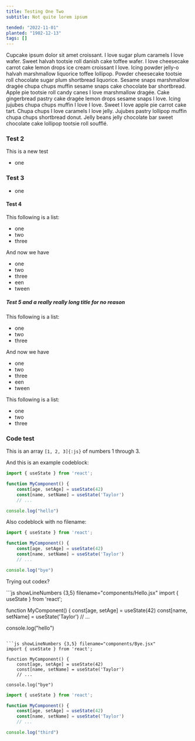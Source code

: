 ```yaml
---
title: Testing One Two
subtitle: Not quite lorem ipsum

tended: "2022-11-01"
planted: "1902-12-13"
tags: []
---
```


Cupcake ipsum dolor sit amet croissant. I love sugar plum caramels I love wafer. Sweet
halvah tootsie roll danish cake toffee wafer. I love cheesecake carrot cake lemon drops ice
cream croissant I love. Icing powder jelly-o halvah marshmallow liquorice toffee lollipop.
Powder cheesecake tootsie roll chocolate sugar plum shortbread liquorice. Sesame snaps
marshmallow dragée chupa chups muffin sesame snaps cake chocolate bar shortbread. Apple pie
tootsie roll candy canes I love marshmallow dragée. Cake gingerbread pastry cake dragée
lemon drops sesame snaps I love. Icing jujubes chupa chups muffin I love I love. Sweet I
love apple pie carrot cake tart. Chupa chups I love caramels I love jelly. Jujubes pastry
lollipop muffin chupa chups shortbread donut. Jelly beans jelly chocolate bar sweet
chocolate cake lollipop <span>tootsie</span> roll soufflé.

### Test 2

This is a new test
- one

### Test 3

- one

#### Test 4

This following is a list:
- one
- two
- three

And now we have
- one
- two
- three
- een
- tween

##### Test 5 and a really really long title for no reason

This following is a list:
- one
- two
- three

And now we have
- one
- two
- three
- een
- tween

This following is a list:
- one
- two
- three

### Code test

This is an array `[1, 2, 3]{:js}` of numbers 1 through 3.

And this is an example codeblock:

```js showLineNumbers {3,5} filename="components/MyComponent.jsx"
import { useState } from 'react';

function MyComponent() {
    const[age, setAge] = useState(42)
    const[name, setName] = useState('Taylor')
    // ...

console.log("hello")
```

Also codeblock with no filename:

```js showLineNumbers {3,5}
import { useState } from 'react';

function MyComponent() {
    const[age, setAge] = useState(42)
    const[name, setName] = useState('Taylor')
    // ...

console.log("bye")
```

Trying out codex?


<Codex>
```js showLineNumbers {3,5} filename="components/Hello.jsx"
import { useState } from 'react';

function MyComponent() {
    const[age, setAge] = useState(42)
    const[name, setName] = useState('Taylor')
    // ...

console.log("hello")
```

```js showLineNumbers {3,5} filename="components/Bye.jsx"
import { useState } from 'react';

function MyComponent() {
    const[age, setAge] = useState(42)
    const[name, setName] = useState('Taylor')
    // ...

console.log("bye")
```

```js showLineNumbers {3,5} filename="components/Third.jsx"
import { useState } from 'react';

function MyComponent() {
    const[age, setAge] = useState(42)
    const[name, setName] = useState('Taylor')
    // ...

console.log("third")
```
</Codex>
